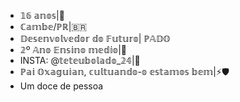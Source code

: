 - 𝟙𝟞 𝕒𝕟𝕠𝕤|:tada:
- ℂ𝕒𝕞𝕓𝕖/ℙℝ|🇧🇷
- 𝔻𝕖𝕤𝕖𝕟𝕧𝕠𝕝𝕧𝕖𝕕𝕠𝕣 𝕕𝕠 𝔽𝕦𝕥𝕦𝕣𝕠| ℙ𝔸𝔻𝕆
- 𝟚º 𝔸𝕟𝕠 𝔼𝕟𝕤𝕚𝕟𝕠 𝕞𝕖𝕕𝕚𝕠|🥲
- INSTA: @𝕥𝕖𝕥𝕖𝕦𝕓𝕠𝕝𝕒𝕕𝕠_𝟚𝟜|📸
- ℙ𝕒𝕚 𝕆𝕩𝕒𝕘𝕦𝕚𝕒𝕟, 𝕔𝕦𝕝𝕥𝕦𝕒𝕟𝕕𝕠-𝕠 𝕖𝕤𝕥𝕒𝕞𝕠𝕤 𝕓𝕖𝕞|⚡🛡️
- Um doce de pessoa
